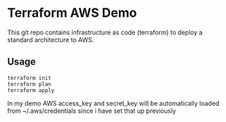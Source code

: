# Terraform AWS Demo

This git repo contains infrastructure as code (terraform) to deploy a standard architecture to AWS.

## Usage

```
terraform init
terraform plan
terraform apply
```

In my demo AWS access_key and secret_key will be automatically loaded from ~/.aws/credentials since i have set that up previously